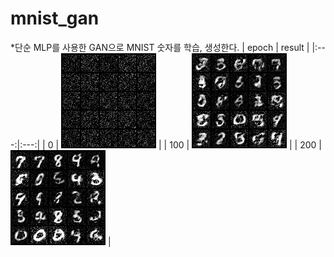 # mnist_gan
*단순 MLP를 사용한 GAN으로 MNIST 숫자를 학습, 생성한다.
| epoch | result |
|:---:|:---:|
| 0 | ![epoch0](./images/epoch0.png) |
| 100 | ![epoch100](./images/epoch100.png) |
| 200 | ![epoch200](./images/epoch200.png) |